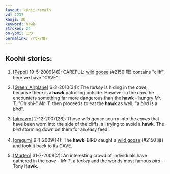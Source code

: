 ```yaml
---
layout: kanji-remain
v4: 2237
kanji: 鷹
keyword: hawk
strokes: 24
on-yomi: ヨウ
permalink: /rtk/鷹/
---
```


## Koohii stories: 

1) [<a href="http://kanji.koohii.com/profile/Peppi">Peppi</a>] 19-5-2009(46): CAREFUL: <a href="../v4/2150.html">wild goose</a> (#2150 雁) contains &quot;cliff&quot;, here we have &quot;CAVE&quot;!

2) [<a href="http://kanji.koohii.com/profile/Green_Airplane">Green_Airplane</a>] 6-3-2010(34): The <em>turkey</em> is hiding in the <em>cave</em>, because there is a<strong> hawk</strong> patrolling outside. However in the <em>cave</em> he encounters something far more dangerous than the<strong> hawk</strong> - hungry <em>Mr. T</em>. &quot;Oh shi-&quot; <em>Mr. T.</em> then proceeds to eat the<strong> hawk</strong> as well, &quot;a <em>bird</em> is a <em>bird</em>&quot;.

3) [<a href="http://kanji.koohii.com/profile/aircawn">aircawn</a>] 2-12-2007(28): Those <em>wild goose</em> scurry into the <em>caves</em> that have been worn into the side of the cliffs, all trying to avoid a<strong> hawk</strong>. The <em>bird</em> storming down on them for an easy feed.

4) [<a href="http://kanji.koohii.com/profile/oregum">oregum</a>] 9-1-2009(14): The<strong> hawk</strong>-BIRD caught a <a href="../v4/2150.html">wild goose</a> (#2150 雁) and took it back to its CAVE.

5) [<a href="http://kanji.koohii.com/profile/Murten">Murten</a>] 31-7-2008(2): An interesting crowd of individuals have gathered in the <em>cave</em> - <em>Mr T</em>, a <em>turkey</em> and the worlds most famous <em>bird</em> - Tony <strong>Hawk</strong>.

